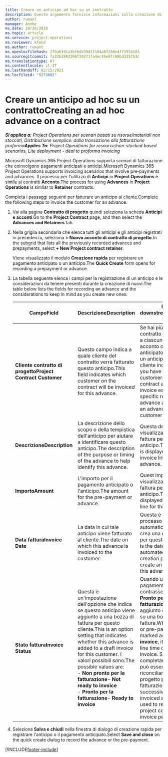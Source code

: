 ```yaml
---
title: Creare un anticipo ad hoc su un contratto
description: Questo argomento fornisce informazioni sulla creazione di un anticipo su un contratto secondo necessità.
author: rumant
manager: Annbe
ms.date: 10/26/2020
ms.topic: article
ms.service: project-operations
ms.reviewer: kfend
ms.author: rumant
ms.openlocfilehash: 2f0a6391a3bf6dd39d21504a6f286e4ff1954183
ms.sourcegitcommit: fa32b1893286f20271fa4ec4be8fc68bd135f53c
ms.translationtype: HT
ms.contentlocale: it-IT
ms.lasthandoff: 02/15/2021
ms.locfileid: "5273602"
---
```

# <a name="creating-an-ad-hoc-advance-on-a-contract"></a><span data-ttu-id="3d118-103">Creare un anticipo ad hoc su un contratto</span><span class="sxs-lookup"><span data-stu-id="3d118-103">Creating an ad hoc advance on a contract</span></span>

<span data-ttu-id="3d118-104">_**Si applica a:** Project Operations per scenari basati su risorse/materiali non stoccati, Distribuzione semplice: dalla transazione alla fatturazione proforma_</span><span class="sxs-lookup"><span data-stu-id="3d118-104">_**Applies To:** Project Operations for resource/non-stocked based scenarios, Lite deployment - deal to proforma invoicing_</span></span>

<span data-ttu-id="3d118-105">Microsoft Dynamics 365 Project Operations supporta scenari di fatturazione che coinvolgono pagamenti anticipati e anticipi.</span><span class="sxs-lookup"><span data-stu-id="3d118-105">Microsoft Dynamics 365 Project Operations supports invoicing scenarios that involve pre-payments and advances.</span></span> <span data-ttu-id="3d118-106">Il processo per l'utilizzo di **Anticipi** in **Project Operations** è simile ai contratti **Acconto**.</span><span class="sxs-lookup"><span data-stu-id="3d118-106">The process for using **Advances** in **Project Operations** is similar to **Retainer** contracts.</span></span> 

<span data-ttu-id="3d118-107">Completa i passaggi seguenti per fatturare un anticipo al cliente.</span><span class="sxs-lookup"><span data-stu-id="3d118-107">Complete the following steps to invoice the customer for an advance.</span></span>

1. <span data-ttu-id="3d118-108">Vai alla pagina **Contratto di progetto** quindi seleziona la scheda **Anticipi e acconti**.</span><span class="sxs-lookup"><span data-stu-id="3d118-108">Go to the **Project Contract** page, and then select the **Advances and Retainers** tab.</span></span>
2. <span data-ttu-id="3d118-109">Nella griglia secondaria che elenca tutti gli anticipi e gli anticipi registrati in precedenza, seleziona **+ Nuovo acconto di contratto di progetto**.</span><span class="sxs-lookup"><span data-stu-id="3d118-109">In the subgrid that lists all the previously recorded advances and prepayments, select **+ New Project contract retainer**.</span></span> 

    <span data-ttu-id="3d118-110">Viene visualizzato il modulo **Creazione rapida** per registrare un pagamento anticipato o un anticipo.</span><span class="sxs-lookup"><span data-stu-id="3d118-110">The **Quick Create** form opens for recording a prepayment or advance.</span></span>
    
3. <span data-ttu-id="3d118-111">La tabella seguente elenca i campi per la registrazione di un anticipo e le considerazioni da tenere presenti durante la creazione di nuovi:</span><span class="sxs-lookup"><span data-stu-id="3d118-111">The table below lists the fields for recording an advance and the considerations to keep in mind as you create new ones:</span></span>

    | <span data-ttu-id="3d118-112">Campo</span><span class="sxs-lookup"><span data-stu-id="3d118-112">Field</span></span> | <span data-ttu-id="3d118-113">Descrizione</span><span class="sxs-lookup"><span data-stu-id="3d118-113">Description</span></span> | <span data-ttu-id="3d118-114">Impatto downstream</span><span class="sxs-lookup"><span data-stu-id="3d118-114">Downstream impact</span></span> |
    | --- | --- | --- |
    | <span data-ttu-id="3d118-115">**Cliente contratto di progetto**</span><span class="sxs-lookup"><span data-stu-id="3d118-115">**Project Contract Customer**</span></span> | <span data-ttu-id="3d118-116">Questo campo indica a quale cliente del contratto verrà fatturato questo anticipo.</span><span class="sxs-lookup"><span data-stu-id="3d118-116">This field indicates which customer on the contract will be invoiced for this advance.</span></span> | <span data-ttu-id="3d118-117">Se hai più clienti nel contratto e vuoi fatturare a ciascuno di essi un acconto o un importo anticipato specifico, crea un anticipo per ogni cliente individualmente.</span><span class="sxs-lookup"><span data-stu-id="3d118-117">If you have multiple customers on the contract and want to invoice each of them for a specific retainer or advance amount, create an advance for each customer individually.</span></span> |
    | <span data-ttu-id="3d118-118">**Descrizione**</span><span class="sxs-lookup"><span data-stu-id="3d118-118">**Description**</span></span> | <span data-ttu-id="3d118-119">La descrizione dello scopo o della tempistica dell'anticipo per aiutare a identificare questo anticipo.</span><span class="sxs-lookup"><span data-stu-id="3d118-119">The description of the purpose or timing of the advance to help identify this advance.</span></span> | <span data-ttu-id="3d118-120">Questa descrizione viene visualizzata nella riga di fattura per questo anticipo.</span><span class="sxs-lookup"><span data-stu-id="3d118-120">This description is displayed on the invoice line for this advance.</span></span> |
    | <span data-ttu-id="3d118-121">**Importo**</span><span class="sxs-lookup"><span data-stu-id="3d118-121">**Amount**</span></span> | <span data-ttu-id="3d118-122">L'importo per il pagamento anticipato o l'anticipo.</span><span class="sxs-lookup"><span data-stu-id="3d118-122">The amount for the pre-payment or advance.</span></span> | <span data-ttu-id="3d118-123">Quest importo viene visualizzato nella riga di fattura per questo anticipo.</span><span class="sxs-lookup"><span data-stu-id="3d118-123">This amount is displayed on the invoice line for this advance.</span></span> |
    | <span data-ttu-id="3d118-124">**Data fattura**</span><span class="sxs-lookup"><span data-stu-id="3d118-124">**Invoice Date**</span></span> | <span data-ttu-id="3d118-125">La data in cui tale anticipo viene fatturato al cliente.</span><span class="sxs-lookup"><span data-stu-id="3d118-125">The date on which this advance is invoiced to the customer.</span></span> | <span data-ttu-id="3d118-126">Questa è la data in cui il processo di creazione automatica della fattura crea una riga di fattura per questo anticipo.</span><span class="sxs-lookup"><span data-stu-id="3d118-126">This is the date for the automated invoice creation process to create an invoice line for this advance.</span></span> |
    | <span data-ttu-id="3d118-127">**Stato fattura**</span><span class="sxs-lookup"><span data-stu-id="3d118-127">**Invoice Status**</span></span> | <span data-ttu-id="3d118-128">Questa è un'impostazione dell'opzione che indica se questo anticipo viene aggiunto a una bozza di fattura per questo cliente.</span><span class="sxs-lookup"><span data-stu-id="3d118-128">This is an option setting that indicates whether this advance is added to a draft invoice for this customer.</span></span> <span data-ttu-id="3d118-129">I valori possibili sono:</span><span class="sxs-lookup"><span data-stu-id="3d118-129">The possible values are:</span></span></br><span data-ttu-id="3d118-130">- **Non pronto per la fatturazione**</span><span class="sxs-lookup"><span data-stu-id="3d118-130">- **Not ready to invoice**</span></span></br><span data-ttu-id="3d118-131">- **Pronto per la fatturazione**</span><span class="sxs-lookup"><span data-stu-id="3d118-131">- **Ready to invoice**</span></span> | <span data-ttu-id="3d118-132">Quando un anticipo o un pagamento anticipato è contrassegnato come **Pronto per la fatturazione**, viene aggiunto come riga di ora su una bozza di fattura.</span><span class="sxs-lookup"><span data-stu-id="3d118-132">When an advance or pre-payment is marked as **Ready to invoice**, it is added as a line time on a draft invoice.</span></span> <span data-ttu-id="3d118-133">Solo un anticipo completamente fatturato può essere utilizzato per riconciliare i costi del progetto per il periodo di fatturazione successivo.</span><span class="sxs-lookup"><span data-stu-id="3d118-133">Only a fully invoiced advance can be used to reconcile against project costs for the next invoice period.</span></span> |

4. <span data-ttu-id="3d118-134">Seleziona **Salva e chiudi** nella finestra di dialogo di creazione rapida per registrare l'anticipo o il pagamento anticipato.</span><span class="sxs-lookup"><span data-stu-id="3d118-134">Select **Save and close** on the quick create dialog to record the advance or the pre-payment.</span></span>


[!INCLUDE[footer-include](../../includes/footer-banner.md)]